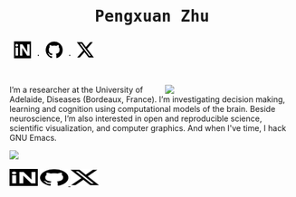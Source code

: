 <h1>
<pre align="center">
  <strong>Pengxuan Zhu </strong> 
</pre>
</h1>

<p><pre aligh="center"> <a href="https://inspirehep.net/authors/1721708"><img src="image/inspire.svg" alt="InspireHEP" width="30" height="30" aligh="center"></a> · <a href="https://github.com/Pengxuan-Zhu-Phys"><img src="image/github.svg" alt="GitHub" width="30" height="30" aligh=""></a> · <a href="https://x.com/buding_c"><img src="image/x.svg" alt="InspireHEP" width="30" height="30" aligh=""></a>

</pre><p>
<p>
<img src="https://github-readme-stats.vercel.app/api?username=Pengxuan-Zhu-Phys&show_icons=true&theme=neon" align="right" width="45.5%"></img>

I’m a researcher at the University of Adelaide,  Diseases (Bordeaux, France). I’m investigating decision making, learning and cognition using computational models of the brain. Beside neuroscience, I’m also interested in open and reproducible science, scientific visualization, and computer graphics. And when I've time, I hack GNU Emacs.<br/>
</p>
<p>
<img src="https://github-readme-stats.vercel.app/api/top-langs/?username=Pengxuan-Zhu-Phys&layout=compact" aligh="right" width="45.5%"></img>

<a href="https://inspirehep.net/authors/1721708"><img src="image/inspire.svg" alt="InspireHEP" width="50" height="30" aligh="center"></a> <a href="https://github.com/Pengxuan-Zhu-Phys"><img src="image/github.svg" alt="GitHub" width="50" height="30" aligh=""> <a href="https://x.com/buding_c"><img src="image/x.svg" alt="InspireHEP" width="50" height="30" aligh=""></a>

</p>

<!--
**Pengxuan-Zhu-Phys/Pengxuan-Zhu-Phys** is a ✨ _special_ ✨ repository because its `README.md` (this file) appears on your GitHub profile.

Here are some ideas to get you started:

- 🔭 I’m currently working on ...
- 🌱 I’m currently learning ...
- 👯 I’m looking to collaborate on ...
- 🤔 I’m looking for help with ...
- 💬 Ask me about ...
- 📫 How to reach me: ...
- 😄 Pronouns: ...
- ⚡ Fun fact: ...
-->
